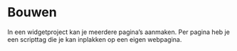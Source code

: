 ---
---

# Bouwen

In een widgetproject kan je meerdere pagina’s aanmaken. Per pagina heb je een scripttag die je kan inplakken op een eigen webpagina.
